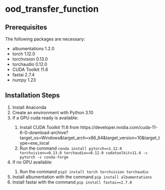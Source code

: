 # ood_transfer_function


## Prerequisites

The following packages are necessary:

<ul>
  <li>albumentations 1.2.0</li>
  <li>torch 1.12.0</li>
  <li>torchvision 0.13.0</li>
  <li>torchaudio 0.12.0</li>
  <li>CUDA Toolkit 11.6</li>
  <li>fastai 2.7.4</li>
  <li>numpy 1.23</li>
</ul>

## Installation Steps

<ol>
  <li>Install Anaconda</li>
  <li>Create an environment with Python 3.10</li>
  <li>If a GPU cuda ready is available:</li>
  <ol>
    <li>Install CUDA Toolkit 11.6 from https://developer.nvidia.com/cuda-11-6-0-download-archive?target_os=Windows&target_arch=x86_64&target_version=10&target_type=exe_local</li>
    <li>Run the command <code>conda install pytorch==1.12.0 torchvision==0.13.0 torchaudio==0.12.0 cudatoolkit=11.6 -c pytorch -c conda-forge</code></li>
  </ol>
  <li>If no GPU available:</li>
  <ol>
    <li>Run the command <code>pip3 install torch torchvision torchaudio</code></li>
  </ol>
  <li>Install albumentation with the command <code>pip install albumentations</code></li>
  <li>Install fastai with the command <code>pip install fastai==2.7.8</code></li>
</ol>